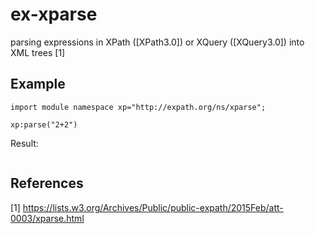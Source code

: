 # ex-xparse
parsing expressions in XPath ([XPath3.0]) or XQuery ([XQuery3.0]) into XML trees [1]

 
## Example
````
import module namespace xp="http://expath.org/ns/xparse";

xp:parse("2+2")
````

Result:
````

````

## References
[1] https://lists.w3.org/Archives/Public/public-expath/2015Feb/att-0003/xparse.html

